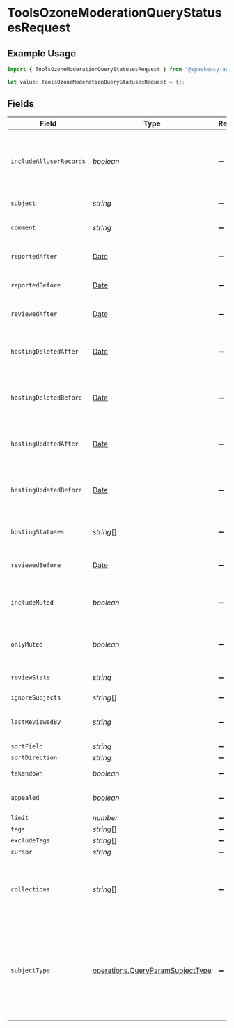 # ToolsOzoneModerationQueryStatusesRequest

## Example Usage

```typescript
import { ToolsOzoneModerationQueryStatusesRequest } from "@speakeasy-api/bluesky/models/operations";

let value: ToolsOzoneModerationQueryStatusesRequest = {};
```

## Fields

| Field                                                                                                                                                                                                                         | Type                                                                                                                                                                                                                          | Required                                                                                                                                                                                                                      | Description                                                                                                                                                                                                                   |
| ----------------------------------------------------------------------------------------------------------------------------------------------------------------------------------------------------------------------------- | ----------------------------------------------------------------------------------------------------------------------------------------------------------------------------------------------------------------------------- | ----------------------------------------------------------------------------------------------------------------------------------------------------------------------------------------------------------------------------- | ----------------------------------------------------------------------------------------------------------------------------------------------------------------------------------------------------------------------------- |
| `includeAllUserRecords`                                                                                                                                                                                                       | *boolean*                                                                                                                                                                                                                     | :heavy_minus_sign:                                                                                                                                                                                                            | All subjects, or subjects from given 'collections' param, belonging to the account specified in the 'subject' param will be returned.                                                                                         |
| `subject`                                                                                                                                                                                                                     | *string*                                                                                                                                                                                                                      | :heavy_minus_sign:                                                                                                                                                                                                            | The subject to get the status for.                                                                                                                                                                                            |
| `comment`                                                                                                                                                                                                                     | *string*                                                                                                                                                                                                                      | :heavy_minus_sign:                                                                                                                                                                                                            | Search subjects by keyword from comments                                                                                                                                                                                      |
| `reportedAfter`                                                                                                                                                                                                               | [Date](https://developer.mozilla.org/en-US/docs/Web/JavaScript/Reference/Global_Objects/Date)                                                                                                                                 | :heavy_minus_sign:                                                                                                                                                                                                            | Search subjects reported after a given timestamp                                                                                                                                                                              |
| `reportedBefore`                                                                                                                                                                                                              | [Date](https://developer.mozilla.org/en-US/docs/Web/JavaScript/Reference/Global_Objects/Date)                                                                                                                                 | :heavy_minus_sign:                                                                                                                                                                                                            | Search subjects reported before a given timestamp                                                                                                                                                                             |
| `reviewedAfter`                                                                                                                                                                                                               | [Date](https://developer.mozilla.org/en-US/docs/Web/JavaScript/Reference/Global_Objects/Date)                                                                                                                                 | :heavy_minus_sign:                                                                                                                                                                                                            | Search subjects reviewed after a given timestamp                                                                                                                                                                              |
| `hostingDeletedAfter`                                                                                                                                                                                                         | [Date](https://developer.mozilla.org/en-US/docs/Web/JavaScript/Reference/Global_Objects/Date)                                                                                                                                 | :heavy_minus_sign:                                                                                                                                                                                                            | Search subjects where the associated record/account was deleted after a given timestamp                                                                                                                                       |
| `hostingDeletedBefore`                                                                                                                                                                                                        | [Date](https://developer.mozilla.org/en-US/docs/Web/JavaScript/Reference/Global_Objects/Date)                                                                                                                                 | :heavy_minus_sign:                                                                                                                                                                                                            | Search subjects where the associated record/account was deleted before a given timestamp                                                                                                                                      |
| `hostingUpdatedAfter`                                                                                                                                                                                                         | [Date](https://developer.mozilla.org/en-US/docs/Web/JavaScript/Reference/Global_Objects/Date)                                                                                                                                 | :heavy_minus_sign:                                                                                                                                                                                                            | Search subjects where the associated record/account was updated after a given timestamp                                                                                                                                       |
| `hostingUpdatedBefore`                                                                                                                                                                                                        | [Date](https://developer.mozilla.org/en-US/docs/Web/JavaScript/Reference/Global_Objects/Date)                                                                                                                                 | :heavy_minus_sign:                                                                                                                                                                                                            | Search subjects where the associated record/account was updated before a given timestamp                                                                                                                                      |
| `hostingStatuses`                                                                                                                                                                                                             | *string*[]                                                                                                                                                                                                                    | :heavy_minus_sign:                                                                                                                                                                                                            | Search subjects by the status of the associated record/account                                                                                                                                                                |
| `reviewedBefore`                                                                                                                                                                                                              | [Date](https://developer.mozilla.org/en-US/docs/Web/JavaScript/Reference/Global_Objects/Date)                                                                                                                                 | :heavy_minus_sign:                                                                                                                                                                                                            | Search subjects reviewed before a given timestamp                                                                                                                                                                             |
| `includeMuted`                                                                                                                                                                                                                | *boolean*                                                                                                                                                                                                                     | :heavy_minus_sign:                                                                                                                                                                                                            | By default, we don't include muted subjects in the results. Set this to true to include them.                                                                                                                                 |
| `onlyMuted`                                                                                                                                                                                                                   | *boolean*                                                                                                                                                                                                                     | :heavy_minus_sign:                                                                                                                                                                                                            | When set to true, only muted subjects and reporters will be returned.                                                                                                                                                         |
| `reviewState`                                                                                                                                                                                                                 | *string*                                                                                                                                                                                                                      | :heavy_minus_sign:                                                                                                                                                                                                            | Specify when fetching subjects in a certain state                                                                                                                                                                             |
| `ignoreSubjects`                                                                                                                                                                                                              | *string*[]                                                                                                                                                                                                                    | :heavy_minus_sign:                                                                                                                                                                                                            | N/A                                                                                                                                                                                                                           |
| `lastReviewedBy`                                                                                                                                                                                                              | *string*                                                                                                                                                                                                                      | :heavy_minus_sign:                                                                                                                                                                                                            | Get all subject statuses that were reviewed by a specific moderator                                                                                                                                                           |
| `sortField`                                                                                                                                                                                                                   | *string*                                                                                                                                                                                                                      | :heavy_minus_sign:                                                                                                                                                                                                            | N/A                                                                                                                                                                                                                           |
| `sortDirection`                                                                                                                                                                                                               | *string*                                                                                                                                                                                                                      | :heavy_minus_sign:                                                                                                                                                                                                            | N/A                                                                                                                                                                                                                           |
| `takendown`                                                                                                                                                                                                                   | *boolean*                                                                                                                                                                                                                     | :heavy_minus_sign:                                                                                                                                                                                                            | Get subjects that were taken down                                                                                                                                                                                             |
| `appealed`                                                                                                                                                                                                                    | *boolean*                                                                                                                                                                                                                     | :heavy_minus_sign:                                                                                                                                                                                                            | Get subjects in unresolved appealed status                                                                                                                                                                                    |
| `limit`                                                                                                                                                                                                                       | *number*                                                                                                                                                                                                                      | :heavy_minus_sign:                                                                                                                                                                                                            | N/A                                                                                                                                                                                                                           |
| `tags`                                                                                                                                                                                                                        | *string*[]                                                                                                                                                                                                                    | :heavy_minus_sign:                                                                                                                                                                                                            | N/A                                                                                                                                                                                                                           |
| `excludeTags`                                                                                                                                                                                                                 | *string*[]                                                                                                                                                                                                                    | :heavy_minus_sign:                                                                                                                                                                                                            | N/A                                                                                                                                                                                                                           |
| `cursor`                                                                                                                                                                                                                      | *string*                                                                                                                                                                                                                      | :heavy_minus_sign:                                                                                                                                                                                                            | N/A                                                                                                                                                                                                                           |
| `collections`                                                                                                                                                                                                                 | *string*[]                                                                                                                                                                                                                    | :heavy_minus_sign:                                                                                                                                                                                                            | If specified, subjects belonging to the given collections will be returned. When subjectType is set to 'account', this will be ignored.                                                                                       |
| `subjectType`                                                                                                                                                                                                                 | [operations.QueryParamSubjectType](../../models/operations/queryparamsubjecttype.md)                                                                                                                                          | :heavy_minus_sign:                                                                                                                                                                                                            | If specified, subjects of the given type (account or record) will be returned. When this is set to 'account' the 'collections' parameter will be ignored. When includeAllUserRecords or subject is set, this will be ignored. |